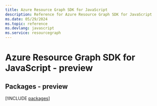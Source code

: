 ```yaml
---
title: Azure Resource Graph SDK for JavaScript
description: Reference for Azure Resource Graph SDK for JavaScript
ms.date: 05/29/2024
ms.topic: reference
ms.devlang: javascript
ms.service: resourcegraph
---
```

# Azure Resource Graph SDK for JavaScript - preview
## Packages - preview
[!INCLUDE [packages](resource-graph-index.md)]